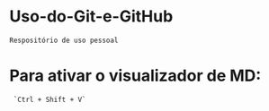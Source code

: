 # Uso-do-Git-e-GitHub

    Respositório de uso pessoal

# Para ativar o visualizador de MD:

     `Ctrl + Shift + V`